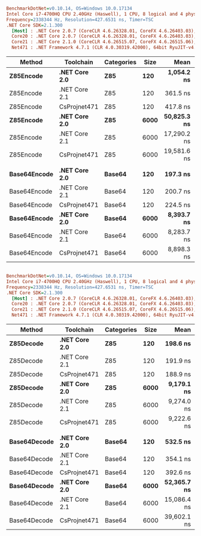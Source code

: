 ``` ini

BenchmarkDotNet=v0.10.14, OS=Windows 10.0.17134
Intel Core i7-4700HQ CPU 2.40GHz (Haswell), 1 CPU, 8 logical and 4 physical cores
Frequency=2338344 Hz, Resolution=427.6531 ns, Timer=TSC
.NET Core SDK=2.1.300
  [Host] : .NET Core 2.0.7 (CoreCLR 4.6.26328.01, CoreFX 4.6.26403.03), 64bit RyuJIT
  Core20 : .NET Core 2.0.7 (CoreCLR 4.6.26328.01, CoreFX 4.6.26403.03), 64bit RyuJIT
  Core21 : .NET Core 2.1.0 (CoreCLR 4.6.26515.07, CoreFX 4.6.26515.06), 64bit RyuJIT
  Net471 : .NET Framework 4.7.1 (CLR 4.0.30319.42000), 64bit RyuJIT-v4.7.3101.0


```
|       Method |     Toolchain | Categories | Size |        Mean |  Gen 0 | Allocated |
|------------- |-------------- |----------- |----- |------------:|-------:|----------:|
|    **Z85Encode** | **.NET Core 2.0** |        **Z85** |  **120** |  **1,054.2 ns** | **0.1030** |     **328 B** |
|    Z85Encode | .NET Core 2.1 |        Z85 |  120 |    361.5 ns | 0.1040 |     328 B |
|    Z85Encode |  CsProjnet471 |        Z85 |  120 |    417.8 ns | 0.1040 |     328 B |
|    **Z85Encode** | **.NET Core 2.0** |        **Z85** | **6000** | **50,825.3 ns** | **4.7607** |   **15032 B** |
|    Z85Encode | .NET Core 2.1 |        Z85 | 6000 | 17,290.2 ns | 4.7607 |   15032 B |
|    Z85Encode |  CsProjnet471 |        Z85 | 6000 | 19,581.6 ns | 4.7607 |   15056 B |
|              |               |            |      |             |        |           |
| **Base64Encode** | **.NET Core 2.0** |     **Base64** |  **120** |    **197.3 ns** | **0.1118** |     **352 B** |
| Base64Encode | .NET Core 2.1 |     Base64 |  120 |    200.7 ns | 0.1118 |     352 B |
| Base64Encode |  CsProjnet471 |     Base64 |  120 |    224.5 ns | 0.1118 |     352 B |
| **Base64Encode** | **.NET Core 2.0** |     **Base64** | **6000** |  **8,393.7 ns** | **5.0964** |   **16032 B** |
| Base64Encode | .NET Core 2.1 |     Base64 | 6000 |  8,283.7 ns | 5.0964 |   16032 B |
| Base64Encode |  CsProjnet471 |     Base64 | 6000 |  8,898.3 ns | 5.0964 |   16056 B |

``` ini

BenchmarkDotNet=v0.10.14, OS=Windows 10.0.17134
Intel Core i7-4700HQ CPU 2.40GHz (Haswell), 1 CPU, 8 logical and 4 physical cores
Frequency=2338344 Hz, Resolution=427.6531 ns, Timer=TSC
.NET Core SDK=2.1.300
  [Host] : .NET Core 2.0.7 (CoreCLR 4.6.26328.01, CoreFX 4.6.26403.03), 64bit RyuJIT
  Core20 : .NET Core 2.0.7 (CoreCLR 4.6.26328.01, CoreFX 4.6.26403.03), 64bit RyuJIT
  Core21 : .NET Core 2.1.0 (CoreCLR 4.6.26515.07, CoreFX 4.6.26515.06), 64bit RyuJIT
  Net471 : .NET Framework 4.7.1 (CLR 4.0.30319.42000), 64bit RyuJIT-v4.7.3101.0


```
|       Method |     Toolchain | Categories | Size |        Mean |  Gen 0 | Allocated |
|------------- |-------------- |----------- |----- |------------:|-------:|----------:|
|    **Z85Decode** | **.NET Core 2.0** |        **Z85** |  **120** |    **198.6 ns** | **0.0455** |     **144 B** |
|    Z85Decode | .NET Core 2.1 |        Z85 |  120 |    191.9 ns | 0.0455 |     144 B |
|    Z85Decode |  CsProjnet471 |        Z85 |  120 |    188.9 ns | 0.0455 |     144 B |
|    **Z85Decode** | **.NET Core 2.0** |        **Z85** | **6000** |  **9,179.1 ns** | **1.9073** |    **6024 B** |
|    Z85Decode | .NET Core 2.1 |        Z85 | 6000 |  9,274.0 ns | 1.9073 |    6024 B |
|    Z85Decode |  CsProjnet471 |        Z85 | 6000 |  9,222.6 ns | 1.9073 |    6026 B |
|              |               |            |      |             |        |           |
| **Base64Decode** | **.NET Core 2.0** |     **Base64** |  **120** |    **532.5 ns** | **0.0448** |     **144 B** |
| Base64Decode | .NET Core 2.1 |     Base64 |  120 |    354.1 ns | 0.0453 |     144 B |
| Base64Decode |  CsProjnet471 |     Base64 |  120 |    392.6 ns | 0.0453 |     144 B |
| **Base64Decode** | **.NET Core 2.0** |     **Base64** | **6000** | **52,365.7 ns** | **1.8921** |    **6024 B** |
| Base64Decode | .NET Core 2.1 |     Base64 | 6000 | 15,086.4 ns | 1.9073 |    6024 B |
| Base64Decode |  CsProjnet471 |     Base64 | 6000 | 39,602.1 ns | 1.8921 |    6026 B |
